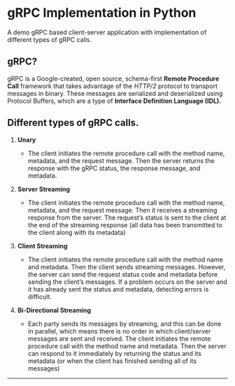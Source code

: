 # gRPC Implementation in Python

A demo gRPC based client-server application with implementation of different types of gRPC calls.

## gRPC?

gRPC is a Google-created, open source, schema-first **Remote Procedure Call** framework that takes advantage of the _HTTP/2_ protocol to transport messages in binary. These messages are serialized and deserialized using Protocol Buffers, which are a type of **Interface Definition Language (IDL).**

## Different types of gRPC calls.

1. **Unary**

   - The client initiates the remote procedure call with the method name, metadata, and the request message. Then the server returns the response with the gRPC status, the response message, and metadata.

2. **Server Streaming**

   - The client initiates the remote procedure call with the method name, metadata, and the request message. Then it receives a streaming response from the server. The request’s status is sent to the client at the end of the streaming response (all data has been transmitted to the client along with its metadata)

3. **Client Streaming**

   - The client initiates the remote procedure call with the method name and metadata. Then the client sends streaming messages. However, the server can send the request status code and metadata before sending the client’s messages. If a problem occurs on the server and it has already sent the status and metadata, detecting errors is difficult.

4. **Bi-Directional Streaming**
   - Each party sends its messages by streaming, and this can be done in parallel, which means there is no order in which client/server messages are sent and received. The client initiates the remote procedure call with the method name and metadata. Then the server can respond to it immediately by returning the status and its metadata (or when the client has finished sending all of its messages)

---

